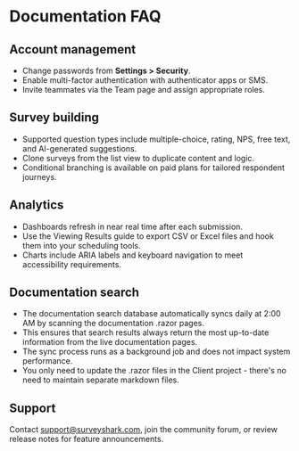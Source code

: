 # Documentation FAQ

## Account management
- Change passwords from **Settings > Security**.
- Enable multi-factor authentication with authenticator apps or SMS.
- Invite teammates via the Team page and assign appropriate roles.

## Survey building
- Supported question types include multiple-choice, rating, NPS, free text, and AI-generated suggestions.
- Clone surveys from the list view to duplicate content and logic.
- Conditional branching is available on paid plans for tailored respondent journeys.

## Analytics
- Dashboards refresh in near real time after each submission.
- Use the Viewing Results guide to export CSV or Excel files and hook them into your scheduling tools.
- Charts include ARIA labels and keyboard navigation to meet accessibility requirements.

## Documentation search
- The documentation search database automatically syncs daily at 2:00 AM by scanning the documentation .razor pages.
- This ensures that search results always return the most up-to-date information from the live documentation pages.
- The sync process runs as a background job and does not impact system performance.
- You only need to update the .razor files in the Client project - there's no need to maintain separate markdown files.

## Support
Contact support@surveyshark.com, join the community forum, or review release notes for feature announcements.
